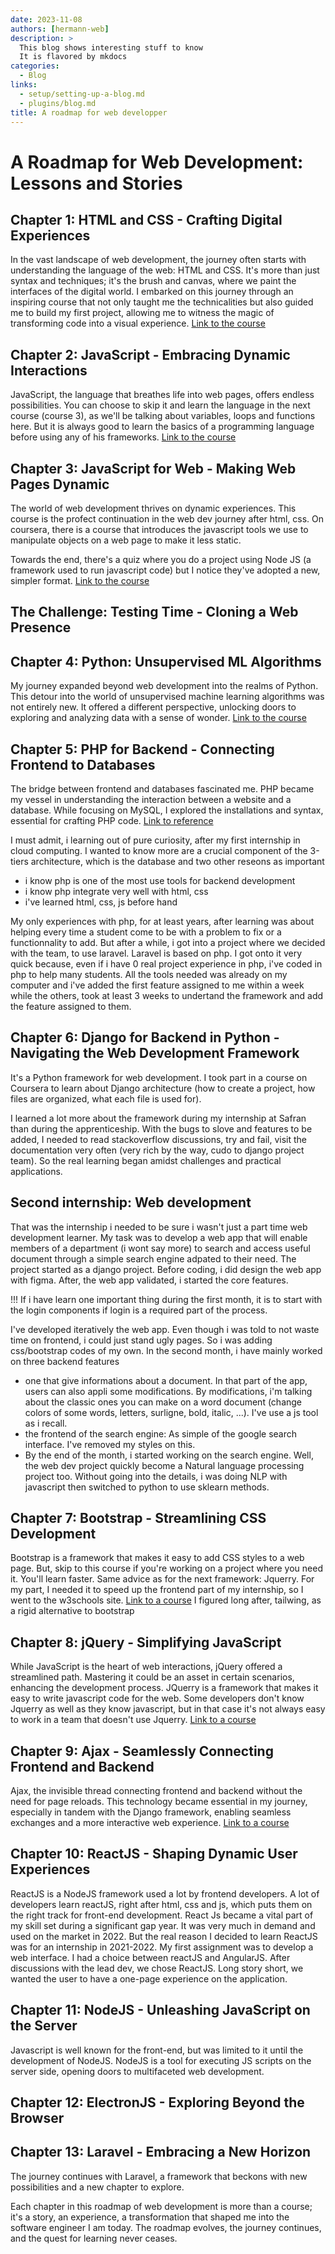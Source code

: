 ```yaml
---
date: 2023-11-08
authors: [hermann-web]
description: >
  This blog shows interesting stuff to know
  It is flavored by mkdocs
categories:
  - Blog
links:
  - setup/setting-up-a-blog.md
  - plugins/blog.md
title: A roadmap for web developper
---
```



# A Roadmap for Web Development: Lessons and Stories

## Chapter 1: HTML and CSS - Crafting Digital Experiences

In the vast landscape of web development, the journey often starts with understanding the language of the web: HTML and CSS. It's more than just syntax and techniques; it's the brush and canvas, where we paint the interfaces of the digital world. I embarked on this journey through an inspiring course that not only taught me the technicalities but also guided me to build my first project, allowing me to witness the magic of transforming code into a visual experience. [Link to the course](https://openclassrooms.com/fr/courses/1603881-apprenez-a-creer-votre-site-web-avec-html5-et-css3)

<!-- more -->

## Chapter 2: JavaScript - Embracing Dynamic Interactions

JavaScript, the language that breathes life into web pages, offers endless possibilities. You can choose to skip it and learn the language in the next course (course 3), as we'll be talking about variables, loops and functions here. But it is always good to learn the basics of a programming language before using any of his frameworks. [Link to the course](https://openclassrooms.com/en/courses/6175841-apprenez-a-programmer-avec-javascript)

## Chapter 3: JavaScript for Web - Making Web Pages Dynamic
The world of web development thrives on dynamic experiences.
This course is the profect continuation in the web dev journey after html, css. 
On coursera, there is a course that introduces the javascript tools we use to manipulate objects on a web page to make it less static. 

Towards the end, there's a quiz where you do a project using Node JS (a framework used to run javascript code) but I notice they've adopted a new, simpler format. [Link to the course](https://openclassrooms.com/fr/courses/5543061-ecrivez-du-javascript-pour-le-web/5577726-optimisez-votre-code)

## The Challenge: Testing Time - Cloning a Web Presence

## Chapter 4: Python: Unsupervised ML Algorithms

My journey expanded beyond web development into the realms of Python. This detour into the world of unsupervised machine learning algorithms was not entirely new. It offered a different perspective, unlocking doors to exploring and analyzing data with a sense of wonder. [Link to the course](https://openclassrooms.com/fr/courses/4379436-explorez-vos-donnees-avec-des-algorithmes-non-supervises/4379571-partitionnez-vos-donnees-avec-dbscan)

## Chapter 5: PHP for Backend - Connecting Frontend to Databases

The bridge between frontend and databases fascinated me. PHP became my vessel in understanding the interaction between a website and a database. While focusing on MySQL, I explored the installations and syntax, essential for crafting PHP code. [Link to reference](https://www.w3schools.com/php/)

I must admit, i learning out of pure curiosity, after my first internship in cloud computing. I wanted to know more are a crucial component of the 3-tiers architecture, which is the database and two other reseons as important
- i know php is one of the most use tools for backend development
- i know php integrate very well with html, css
- i've learned html, css, js before hand 

My only experiences with php, for at least years, after learning was about helping every time a student come to be with a problem to fix or a functionnality to add.
But after a while, i got into a project where we decided with the team, to use laravel. Laravel is based on php. I got onto it very quick because, even if i have 0 real project experience in php, i've coded in php to help many students. All the tools needed was already on my computer and i've added the first feature assigned to me within a week while the others, took at least 3 weeks to undertand the framework and add the feature assigned to them. 

## Chapter 6: Django for Backend in Python - Navigating the Web Development Framework

It's a Python framework for web development. I took part in a course on Coursera to learn about Django architecture (how to create a project, how files are organized, what each file is used for). 

I learned a lot more about the framework during my internship at Safran than during the apprenticeship.
With the bugs to slove and features to be added, I needed to read stackoverflow discussions, try and fail, visit the documentation very often (very rich by the way, cudo to django project team).
So the real learning began amidst challenges and practical applications. 

## Second internship: Web development
That was the internship i needed to be sure i wasn't just a part time web development learner. My task was to develop a web app that will enable members of a department (i wont say more) to search and access useful document through a simple search engine adpated to their need.
The project started as a django project. Before coding, i did design the web app with figma. After, the web app validated, i started the core features.

!!!
  If i have learn one important thing during the first month, it is to start with the login components if login is a required part of the process. 

I've developed iteratively the web app. Even though i was told to not waste time on frontend, i could just stand ugly pages. So i was adding css/bootstrap codes of my own. 
In the second month, i have mainly worked on three backend features 
- one that give informations about a document. In that part of the app, users can also appli some modifications. By modifications, i'm talking about the classic ones you can make on a word document (change colors of some words, letters, surligne, bold, italic, ...). 
I've use a js tool as i recall.
- the frontend of the search engine: As simple of the google search interface. I've removed my styles on this. 
- By the end of the month, i started working on the search engine. Well, the web dev project quickly become a Natural language processing project too. Without going into the details, i was doing NLP with javascript then switched to python to use sklearn methods.


## Chapter 7: Bootstrap - Streamlining CSS Development

Bootstrap is a framework that makes it easy to add CSS styles to a web page. But, skip to this course if you're working on a project where you need it. You'll learn faster. Same advice as for the next framework: Jquerry. For my part, I needed it to speed up the frontend part of my internship, so I went to the w3schools site. [Link to a course](https://www.w3schools.com/bootstrap5/)
I figured long after, tailwing, as a rigid alternative to bootstrap


## Chapter 8: jQuery - Simplifying JavaScript

While JavaScript is the heart of web interactions, jQuery offered a streamlined path. Mastering it could be an asset in certain scenarios, enhancing the development process. 
JQuerry is a framework that makes it easy to write javascript code for the web. Some developers don't know Jquerry as well as they know javascript, but in that case it's not always easy to work in a team that doesn't use Jquerry. [Link to a course](https://www.w3schools.com/jquery/)

## Chapter 9: Ajax - Seamlessly Connecting Frontend and Backend

Ajax, the invisible thread connecting frontend and backend without the need for page reloads. This technology became essential in my journey, especially in tandem with the Django framework, enabling seamless exchanges and a more interactive web experience. [Link to a course](https://www.w3schools.com/xml/ajax_intro.asp)

## Chapter 10: ReactJS - Shaping Dynamic User Experiences

ReactJS is a NodeJS framework used a lot by frontend developers.
A lot of developers learn reactJS, right after html, css and js, which puts them on the right track for front-end development.
React Js became a vital part of my skill set during a significant gap year. It was very much in demand and used on the market in 2022. But the real reason I decided to learn ReactJS was for an internship in 2021-2022. My first assignment was to develop a web interface. I had a choice between reactJS and AngularJS. After discussions with the lead dev, we chose ReactJS. Long story short, we wanted the user to have a one-page experience on the application.

## Chapter 11: NodeJS - Unleashing JavaScript on the Server

Javascript is well known for the front-end, but was limited to it until the development of NodeJS.
NodeJS is a tool for executing JS scripts on the server side, opening doors to multifaceted web development.


## Chapter 12: ElectronJS - Exploring Beyond the Browser

## Chapter 13: Laravel - Embracing a New Horizon

The journey continues with Laravel, a framework that beckons with new possibilities and a new chapter to explore.

Each chapter in this roadmap of web development is more than a course; it's a story, an experience, a transformation that shaped me into the software engineer I am today. The roadmap evolves, the journey continues, and the quest for learning never ceases.

